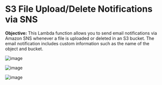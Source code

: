 # S3 File Upload/Delete Notifications via SNS

**Objective:**
This Lambda function allows you to send email notifications via Amazon SNS whenever a file is uploaded or deleted in an S3 bucket. The email notification includes custom information such as the name of the object and bucket.

![image](https://github.com/FuzailN/s3-sns-file-notifications/assets/129302212/d8c42ef6-59c9-45cb-93f5-54cf92aadaa6)

![image](https://github.com/FuzailN/s3-sns-file-notifications/assets/129302212/db2eedd9-f3ef-4452-9de0-fce6169968a5)

![image](https://github.com/FuzailN/s3-sns-file-notifications/assets/129302212/02df463a-5d32-418f-8e3f-87fff30903b1)




